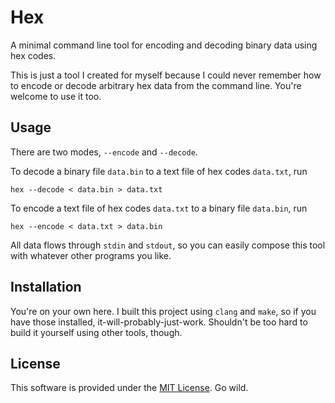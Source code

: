 # Hex

A minimal command line tool for encoding and decoding binary data using hex codes.

This is just a tool I created for myself because I could never remember how to
encode or decode arbitrary hex data from the command line. You're welcome to
use it too.

## Usage

There are two modes, `--encode` and `--decode`.

To decode a binary file `data.bin` to a text file of hex codes `data.txt`, run

```
hex --decode < data.bin > data.txt
```

To encode a text file of hex codes `data.txt` to a binary file `data.bin`, run

```
hex --encode < data.txt > data.bin
```

All data flows through `stdin` and `stdout`, so you can easily compose this
tool with whatever other programs you like.

## Installation

You're on your own here. I built this project using `clang` and `make`, so if
you have those installed, it-will-probably-just-work. Shouldn't be too hard to
build it yourself using other tools, though.

## License

This software is provided under the [MIT License](LICENSE). Go wild.

